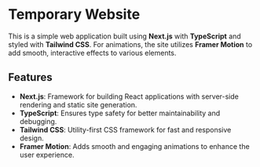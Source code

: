 # Temporary Website

This is a simple web application built using **Next.js** with **TypeScript** and styled with **Tailwind CSS**. For animations, the site utilizes **Framer Motion** to add smooth, interactive effects to various elements.

## Features

- **Next.js**: Framework for building React applications with server-side rendering and static site generation.
- **TypeScript**: Ensures type safety for better maintainability and debugging.
- **Tailwind CSS**: Utility-first CSS framework for fast and responsive design.
- **Framer Motion**: Adds smooth and engaging animations to enhance the user experience.
